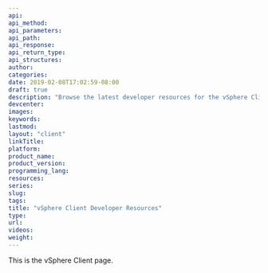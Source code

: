 ```yaml
---
api:
api_method:
api_parameters:
api_path:
api_response:
api_return_type:
api_structures:
author:
categories:
date: 2019-02-08T17:02:59-08:00
draft: true
description: "Browse the latest developer resources for the vSphere Client SDK, including API reference, programming guides, and how-to videos."
devcenter:
images:
keywords:
lastmod:
layout: "client"
linkTitle:
platform:
product_name:
product_version:
programming_lang:
resources:
series:
slug:
tags:
title: "vSphere Client Developer Resources"
type:
url:
videos:
weight:
---
```

This is the vSphere Client page.
